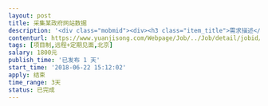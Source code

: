 ```yaml
---                
layout: post       
title: 采集某政府网站数据           
description: '<div class="mobmid"><div><h3 class="item_title">需求描述</h3><p>项目内容：采集某政府网站数据<br/> <br/>技能需求：希望拥有多年爬虫经验，能够应对常见反爬操作；使用python者更佳。<br/> <br/>合作方式：远程+定期见面.</p></div><!--info end--></div>'     
contenturl: https://www.yuanjisong.com/Webpage/Job/../Job/detail/jobid/101604      
tags: [项目制,远程+定期见面,北京]            
salary: 1800元          
publish_time: '已发布 1 天'         
start_time: '2018-06-22 15:12:02'           
apply: 结束                   
time_range: 3天              
status: 已完成                  
---                 
```

